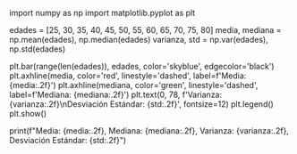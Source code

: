 import numpy as np
import matplotlib.pyplot as plt

edades = [25, 30, 35, 40, 45, 50, 55, 60, 65, 70, 75, 80]
media, mediana = np.mean(edades), np.median(edades)
varianza, std = np.var(edades), np.std(edades)

plt.bar(range(len(edades)), edades, color='skyblue', edgecolor='black')
plt.axhline(media, color='red', linestyle='dashed', label=f'Media: {media:.2f}')
plt.axhline(mediana, color='green', linestyle='dashed', label=f'Mediana: {mediana:.2f}')
plt.text(0, 78, f'Varianza: {varianza:.2f}\nDesviación Estándar: {std:.2f}', fontsize=12)
plt.legend()
plt.show()

print(f"Media: {media:.2f}, Mediana: {mediana:.2f}, Varianza: {varianza:.2f}, Desviación Estándar: {std:.2f}")
